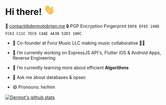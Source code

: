 # Hi there! <img src="/wave.gif" width="35px">

📧 [contact@dermotobrien.me](mailto:contact@dermotobrien.me)
🔒 PGP Encryption Fingerprint `E0F8 EF85 249D FC62 C11C 7EC6 C4AE 4A3B 52D3 100C`

- 📲 Co-founder at Fonz Music LLC making music collaborative 🍻👥

- 🔭 I’m currently working on ExpressJS API's, Flutter iOS & Android Apps, Reverse Engineering
- 🌱 I’m currently learning more about efficient **Algorithms**
- 💬 Ask me about databases & opsec 
- 😄 Pronouns: he/him

<a href="https://github.com/mangledbottles?tab=repositories">
  <img align="center" src="https://github-readme-stats.vercel.app/api?username=mangledbottles&show_icons=true" alt="Dermot's github stats" />
</a>

<!-- <a href="https://github.com/mangledbottles?tab=repositories">
  <img align="center" src="https://github-readme-stats.anuraghazra1.vercel.app/api/top-langs/?username=mangledbottles&layout=compact" />
</a> -->
